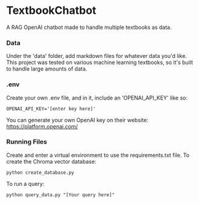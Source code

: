 # TextbookChatbot
A RAG OpenAI chatbot made to handle multiple textbooks as data. 

### Data
Under the 'data' folder, add markdown files for whatever data you'd like. This project was tested on various machine learning textbooks, so it's built to handle large amounts of data. 
### .env
Create your own .env file, and in it, include an 'OPENAI_API_KEY' like so: 
```
OPENAI_API_KEY='[enter key here]'
```
You can generate your own OpenAI key on their website: https://platform.openai.com/ 
### Running Files
Create and enter a virtual environment to use the requirements.txt file. 
To create the Chroma vector database: 
```
python create_database.py
```
To run a query: 
```
python query_data.py "[Your query here]"
```
